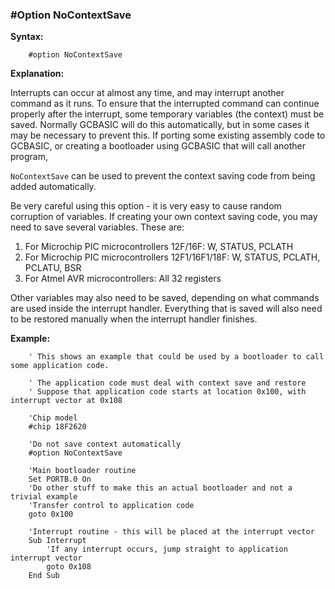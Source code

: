 <div class="section">

<div class="titlepage">

<div>

<div>

### <span id="_option_nocontextsave"></span>\#Option NoContextSave

</div>

</div>

</div>

<span class="strong">**Syntax:**</span>

``` screen
    #option NoContextSave
```

<span class="strong">**Explanation:**</span>

Interrupts can occur at almost any time, and may interrupt another
command as it runs. To ensure that the interrupted command can continue
properly after the interrupt, some temporary variables (the context)
must be saved. Normally GCBASIC will do this automatically, but in some
cases it may be necessary to prevent this. If porting some existing
assembly code to GCBASIC, or creating a bootloader using GCBASIC that
will call another program,

`NoContextSave` can be used to prevent the context saving code from
being added automatically.

Be very careful using this option - it is very easy to cause random
corruption of variables. If creating your own context saving code, you
may need to save several variables. These are:

<div class="orderedlist">

1.  For Microchip PIC microcontrollers 12F/16F: W, STATUS, PCLATH
2.  For Microchip PIC microcontrollers 12F1/16F1/18F: W, STATUS, PCLATH,
    PCLATU, BSR
3.  For Atmel AVR microcontrollers: All 32 registers

</div>

Other variables may also need to be saved, depending on what commands
are used inside the interrupt handler. Everything that is saved will
also need to be restored manually when the interrupt handler finishes.

<span class="strong">**Example:**</span>

``` screen
    ' This shows an example that could be used by a bootloader to call some application code.

    ' The application code must deal with context save and restore
    ' Suppose that application code starts at location 0x100, with interrupt vector at 0x108

    'Chip model
    #chip 18F2620

    'Do not save context automatically
    #option NoContextSave

    'Main bootloader routine
    Set PORTB.0 On
    'Do other stuff to make this an actual bootloader and not a trivial example
    'Transfer control to application code
    goto 0x100

    'Interrupt routine - this will be placed at the interrupt vector
    Sub Interrupt
        'If any interrupt occurs, jump straight to application interrupt vector
        goto 0x108
    End Sub
```

</div>
